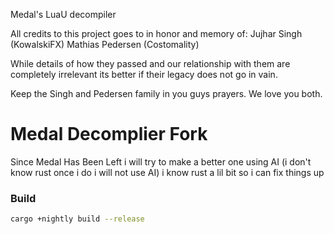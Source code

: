 Medal's LuaU decompiler

All credits to this project goes to in honor and memory of:
Jujhar Singh (KowalskiFX)
Mathias Pedersen (Costomality)

While details of how they passed and our relationship with them are completely irrelevant its better if their legacy 
does not go in vain. 

Keep the Singh and Pedersen family in you guys prayers.
We love you both.

# Medal Decomplier Fork
Since Medal Has Been Left i will try to make a better one using AI (i don't know rust once i do i will not use AI) i know rust a lil bit so i can fix things up


### Build
```bash
cargo +nightly build --release
```
